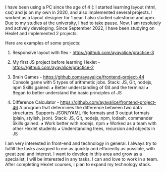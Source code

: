 I have been using a PC since the age of 4 (: I started learning layout (html, css) and js on my own in 2020, and also implemented several projects. I worked as a layout designer for 1 year. I also studied salesforce and apex. Due to my studies at the university, I had to take pause. Now, I am resolutely and actively developing. Since September 2022, I have been studying on Hexlet and implemented 2 projects.

Here are examples of some projects:

1. Responsive layout with flex - https://github.com/ayayalice/practice-3
2. My first JS project before learning Hexlet - https://github.com/ayayalice/practice-2
3. Brain Games - https://github.com/ayayalice/frontend-project-44
Console game with 5 types of arithmetic jobs.
Stack: JS, Git, nodejs, npm
Skills gained:
◕ Better understanding of Git and the terminal
◕ Began to better understand the basic principles of JS

4. Difference Calculator - https://github.com/ayayalice/frontend-project-46
A program that determines the difference between two data structures.
Supports JSON/YAML file formats and 3 output formats (plain, stylish, json).
Stack: JS, Git, nodejs, npm, lodash, commander
Skills gained:
◕ Work better with nodejs, npm
◕ Worked as a team with other Hexlet students
◕ Understanding trees, recursion and objects in JS

I am very interested in front-end and technology in general. I always try to fulfill the tasks assigned to me as quickly and efficiently as possible, with great zeal and interest. I want to develop in this area and grow as a specialist, I will be interested in any tasks. I can and love to work in a team. After completing Hexlet courses, I plan to expand my technology stack.
